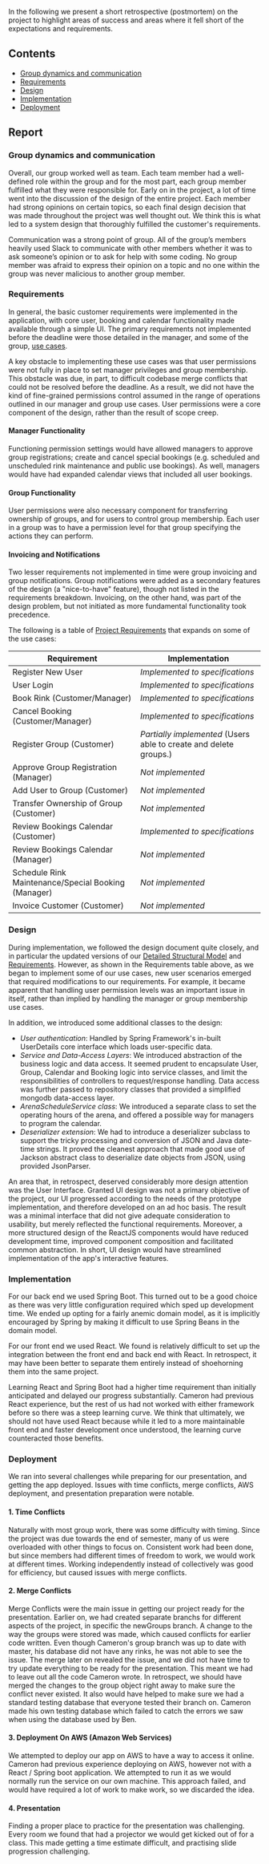 In the following we present a short retrospective (postmortem) on the project to highlight areas of success and areas where it fell short of the expectations and requirements.

## Contents

* [Group dynamics and communication](#group-dynamics-and-communication)
* [Requirements](#requirements) 
* [Design](#design) 
* [Implementation](#implementation) 
* [Deployment](#deployment) 

## Report

### Group dynamics and communication

Overall, our group worked well as team. Each team member had a well-defined role within the group and for the most part, each group member fulfilled what they were responsible for. Early on in the project, a lot of time went into the discussion of the design of the entire project. Each member had strong opinions on certain topics, so each final design decision that was made throughout the project was well thought out. We think this is what led to a system design that thoroughly fulfilled the customer's requirements. 

Communication was a strong point of group. All of the group’s members heavily used Slack to communicate with other members whether it was to ask someone’s opinion or to ask for help with some coding. No group member was afraid to express their opinion on a topic and no one within the group was never malicious to another group member. 

### Requirements

In general, the basic customer requirements were implemented in the application, with core user, booking and calendar functionality made available through a simple UI. The primary requirements not implemented before the deadline were those detailed in the manager, and some of the group, [use cases](https://github.com/SENG330-17/project-team-6/wiki/Requirements-Breakdown). 

A key obstacle to implementing these use cases was that user permissions were not fully in place to set manager privileges and group membership. This obstacle was due, in part, to difficult codebase merge conflicts that could not be resolved before the deadline. As a result, we did not have the kind of fine-grained permissions control assumed in the range of operations outlined in our manager and group use cases. User permissions were a core component of the design, rather than the result of scope creep.

#### Manager Functionality
Functioning permission settings would have allowed managers to approve group registrations; create and cancel special bookings (e.g. scheduled and unscheduled rink maintenance and public use bookings). As well, managers would have had expanded calendar views that included all user bookings. 

#### Group Functionality
User permissions were also necessary component for transferring ownership of groups, and for users to control group membership. Each user in a group was to have a permission level for that group specifying the actions they can perform.

#### Invoicing and Notifications
Two lesser requirements not implemented in time were group invoicing and group notifications. Group notifications were added as a secondary features of the design (a "nice-to-have" feature), though not listed in the requirements breakdown. Invoicing, on the other hand, was part of the design problem, but not initiated as more fundamental functionality took precedence.

The following is a table of [Project Requirements](https://github.com/SENG330-17/project-team-6/wiki/Requirements-Breakdown) that expands on some of the use cases:

| Requirement  | Implementation |
| ------------- | ------------- |
| Register New User  | *Implemented to specifications*  |
| User Login  | *Implemented to specifications*  |
| Book Rink (Customer/Manager)  | *Implemented to specifications*  |
| Cancel Booking (Customer/Manager) | *Implemented to specifications* |
| Register Group (Customer) |  *Partially implemented* (Users able to create and delete groups.) |
| Approve Group Registration (Manager) | *Not implemented*  |
| Add User to Group (Customer) | *Not implemented*  |
| Transfer Ownership of Group (Customer) | *Not implemented*  |
| Review Bookings Calendar (Customer)  | *Implemented to specifications* |
| Review Bookings Calendar (Manager)  | *Not implemented* |
| Schedule Rink Maintenance/Special Booking (Manager) | *Not implemented* |
| Invoice Customer (Customer)  | *Not implemented* |


### Design

During implementation, we followed the design document quite closely, and in particular the updated versions of our [Detailed Structural Model](https://github.com/SENG330-17/project-team-6/wiki/Detailed-Structural-Model) and [Requirements](https://github.com/SENG330-17/project-team-6/wiki/Requirements-Breakdown). However, as shown in the Requirements table above, as we began to implement some of our use cases, new user scenarios emerged that required modifications to our requirements. For example, it became apparent that handling user permission levels was an important issue in itself, rather than implied by handling the manager or group membership use cases.

In addition, we introduced some additional classes to the design:

* *User authentication*: Handled by Spring Framework's in-built UserDetails core interface which loads user-specific data.
* *Service and Data-Access Layers*: We introduced abstraction of the business logic and data access. It seemed prudent to encapsulate User, Group, Calendar and Booking logic into service classes, and limit the responsibilities of controllers to request/response handling. Data access was further passed to repository classes that provided a simplified mongodb data-access layer.
* *ArenaScheduleService class*: We introduced a separate class to set the operating hours of the arena, and offered a possible way for managers to program the calendar.
* *Deserializer extension*: We had to introduce a deserializer subclass to support the tricky processing and conversion of JSON and Java date-time strings. It proved the cleanest approach that made good use of Jackson abstract class to deserialize date objects from JSON, using provided JsonParser.

An area that, in retrospect, deserved considerably more design attention was the User Interface. Granted UI design was not a primary objective of the project, our UI progressed according to the needs of the prototype implementation, and therefore developed on an ad hoc basis. The result was a minimal interface that did not give adequate consideration to usability, but merely reflected the functional requirements. Moreover, a more structured design of the ReactJS components would have reduced development time, improved component composition and facilitated common abstraction. In short, UI design would have streamlined implementation of the app's interactive features.

### Implementation

For our back end we used Spring Boot. This turned out to be a good choice as there was very little configuration required which sped up development time. We ended up opting for a fairly anemic domain model, as it is implicitly encouraged by Spring by making it difficult to use Spring Beans in the domain model. 

For our front end we used React. We found is relatively difficult to set up the integration between the front end and back end with React. In retrospect, it may have been better to separate them entirely instead of shoehorning them into the same project. 

Learning React and Spring Boot had a higher time requirement than initially anticipated and delayed our progress substantially. Cameron had previous React experience, but the rest of us had not worked with either framework before so there was a steep learning curve. We think that ultimately, we should not have used React because while it led to a more maintainable front end and faster development once understood, the learning curve counteracted those benefits.

### Deployment

We ran into several challenges while preparing for our presentation, and getting the app deployed. Issues with time conflicts, merge conflicts, AWS deployment, and presentation preparation were notable.

#### 1. Time Conflicts
Naturally with most group work, there was some difficulty with timing. Since the project was due towards the end of semester, many of us were overloaded with other things to focus on. Consistent work had been done, but since members had different times of freedom to work, we would work at different times. Working independently instead of collectively was good for efficiency, but caused issues with merge conflicts.

#### 2. Merge Conflicts
Merge Conflicts were the main issue in getting our project ready for the presentation. Earlier on, we had created separate branchs for different aspects of the project, in specific the newGroups branch. A change to the way the groups were stored was made, which caused conflicts for earlier code written. Even though Cameron's group branch was up to date with master, his database did not have any rinks, he was not able to see the issue. The merge later on revealed the issue, and we did not have time to try update everything to be ready for the presentation. This meant we had to leave out all the code Cameron wrote. In retrospect, we should have merged the changes to the group object right away to make sure the conflict never existed. It also would have helped to make sure we had a standard testing database that everyone tested their branch on. Cameron made his own testing database which failed to catch the errors we saw when using the database used by Ben. 

#### 3. Deployment On AWS (Amazon Web Services)
We attempted to deploy our app on AWS to have a way to access it online. Cameron had previous experience deploying on AWS, however not with a React / Spring boot application. We attempted to run it as we would normally run the service on our own machine. This approach failed, and would have required a lot of work to make work, so we discarded the idea.

#### 4. Presentation
Finding a proper place to practice for the presentation was challenging. Every room we found that had a projector we would get kicked out of for a class. This made getting a time estimate difficult, and practising slide progression challenging.

